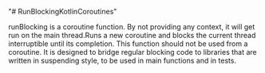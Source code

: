 "# RunBlockingKotlinCoroutines" 

runBlocking is a coroutine function. By not providing any context, it will get run on the main thread.Runs a new coroutine and blocks the current thread interruptible until its completion. This function should not be used from a coroutine. It is designed to bridge regular blocking code to libraries that are written in suspending style, to be used in main functions and in tests.
